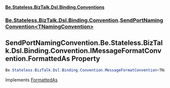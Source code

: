 #### [Be.Stateless.BizTalk.Dsl.Binding.Conventions](README.md 'README')
### [Be.Stateless.BizTalk.Dsl.Binding.Convention](Be.Stateless.BizTalk.Dsl.Binding.Convention.md 'Be.Stateless.BizTalk.Dsl.Binding.Convention').[SendPortNamingConvention&lt;TNamingConvention&gt;](SendPortNamingConvention_TNamingConvention_.md 'Be.Stateless.BizTalk.Dsl.Binding.Convention.SendPortNamingConvention<TNamingConvention>')

## SendPortNamingConvention<TNamingConvention>.Be.Stateless.BizTalk.Dsl.Binding.Convention.IMessageFormatConvention<TNamingConvention>.FormattedAs Property

```csharp
Be.Stateless.BizTalk.Dsl.Binding.Convention.MessageFormatConvention<TNamingConvention> Be.Stateless.BizTalk.Dsl.Binding.Convention.IMessageFormatConvention<TNamingConvention>.FormattedAs { get; }
```

Implements [FormattedAs](IMessageFormatConvention_TNamingConvention_.FormattedAs.md 'Be.Stateless.BizTalk.Dsl.Binding.Convention.IMessageFormatConvention<TNamingConvention>.FormattedAs')